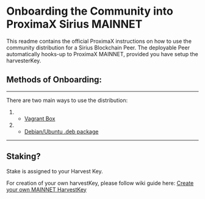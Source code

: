 # Onboarding the Community into ProximaX Sirius MAINNET

This readme contains the official ProximaX instructions on how to use the community distribution for a Sirius Blockchain Peer.  The deployable Peer automatically hooks-up to ProximaX MAINNET, provided you have setup the harvesterKey.



## Methods of Onboarding:
---

There are two main ways to use the distribution:
1. - [Vagrant Box](https://github.com/proximax-storage/community-onboarding/tree/master/vagrant-method)
2. - [Debian/Ubuntu .deb package](https://github.com/proximax-storage/community-onboarding/tree/master/debian-package-method)


---


## Staking?


Stake is assigned to your Harvest Key.

For creation of your own harvestKey, please follow wiki guide here:  [Create your own MAINNET HarvestKey](https://github.com/proximax-storage/community-onboarding/wiki/Creating-your-MAINNET-HarvestKey-using-the-ProximaX-WALLET) 
 


